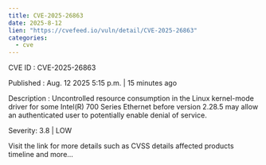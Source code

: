 ```yaml
--- 
title: CVE-2025-26863
date: 2025-8-12
lien: "https://cvefeed.io/vuln/detail/CVE-2025-26863"
categories:
  - cve
---
```


CVE ID : CVE-2025-26863

Published :  Aug. 12
2025
5:15 p.m. | 15 minutes ago

Description : Uncontrolled resource consumption in the Linux kernel-mode driver for some Intel(R) 700 Series Ethernet before version 2.28.5 may allow an authenticated user to potentially enable denial of service.

Severity: 3.8 | LOW

Visit the link for more details
such as CVSS details
affected products
timeline
and more...
